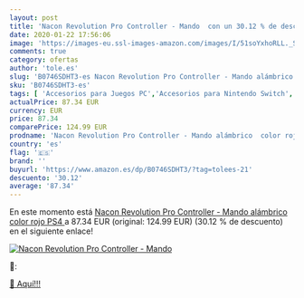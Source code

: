 ```yaml
---
layout: post
title: 'Nacon Revolution Pro Controller - Mando  con un 30.12 % de descuento'
date: 2020-01-22 17:56:06
image: 'https://images-eu.ssl-images-amazon.com/images/I/51soYxhoRLL._SL400_.jpg'
comments: true
category: ofertas
author: 'tole.es'
slug: 'B0746SDHT3-es Nacon Revolution Pro Controller - Mando alámbrico color...'
sku: 'B0746SDHT3-es'
tags: [ 'Accesorios para Juegos PC','Accesorios para Nintendo Switch','Accesorios para PlayStation 4','Accesorios para PlayStation 5','Accesorios para Xbox One','Accesorios para Xbox Series X y S','Electrónica','Figuras interactivas para Nintendo 3DS y 2DS','Fundas para PlayStation 4','Fundas para Xbox One','Fundas y almacenamiento para PlayStation 4','Fundas y almacenamiento para Xbox One','Hardware y juegos para Nintendo 3DS y 2DS','Hardware y juegos para Nintendo Switch','Hardware y juegos para PlayStation 4','Hardware y juegos para PlayStation 5','Hardware y juegos para Xbox One','Hardware y juegos para Xbox Series X y S','Juego de mesa','Juegos de miniaturas','Juegos para Nintendo Switch','Juegos para PlayStation 4','Juegos para Xbox One','Juegos y Accesorios para PC','Juegos y accesorios para juegos','Juguetes','Juguetes y juegos','Mandos para Nintendo Switch','Mandos y controles para PlayStation 5','Mandos y controles para Xbox Series X y S','Packs de accesorios para PlayStation 4','Sistemas precursores y micro consolas','Videojuegos','ps4', ]
actualPrice: 87.34 EUR
currency: EUR
price: 87.34
comparePrice: 124.99 EUR
prodname: 'Nacon Revolution Pro Controller - Mando alámbrico  color rojo  PS4 '
country: 'es'
flag: '🇪🇸'
brand: ''
buyurl: 'https://www.amazon.es/dp/B0746SDHT3/?tag=tolees-21'
descuento: '30.12'
average: '87.34'
---
```


En este momento está [Nacon Revolution Pro Controller - Mando alámbrico  color rojo  PS4 ](https://www.amazon.es/dp/B0746SDHT3/?tag=tolees-21) a 87.34 EUR (original: 124.99 EUR) (30.12 %  de descuento) en el siguiente enlace!

[![Nacon Revolution Pro Controller - Mando ](https://images-eu.ssl-images-amazon.com/images/I/51soYxhoRLL._SL400_.jpg)](https://www.amazon.es/dp/B0746SDHT3/?tag=tolees-21)

🔎:


[🛒 Aquí!!!](https://www.amazon.es/dp/B0746SDHT3/?tag=tolees-21)
